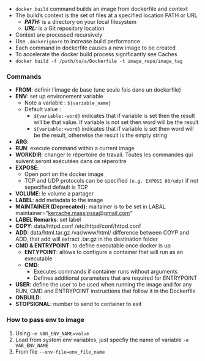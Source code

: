 * ``` docker build ``` command builds an image from dockerfile and context
* The build’s context is the set of files at a specified location PATH or URL
    *   ***PATH:*** is a directory on your local filesystem
    *   ***URL:*** is a Git repository location
* Context are processed recursively 
* Use ```.dockerignore``` to increase build performance 
* Each command in dockerfile causes a new image to be created
* To accelerate the docker build process significantly see Caches 
* ```docker build -f /path/to/a/Dockerfile -t image_repo/image_tag```

### Commands

* **FROM**: definir l'image de base (une seule fois dans un dockerfile)
* **ENV**: set up environement variable 
    * Note a variable : ```${variable_name}```
    * Default value :
        *   ```${variable:-word}``` indicates that if variable is set then the result will be that value. If variable is not set then word will be the result
        *   ```${variable:+word}``` indicates that if variable is set then word will be the result, otherwise the result is the empty string
* **ARG**:
* **RUN**: execute command within a current image 
* **WORKDIR**: changer le répertoire de travail. Toutes les commandes qui suivent seront exécutées dans ce réperoitre 
* **EXPOSE**: 
    * Open port on the docker image
    * TCP and UDP protocols can be specified ```(e.g. EXPOSE 80/udp)``` if not sepecified  default is TCP
* **VOLUME**: le volume a partager  
* **LABEL**: add metadata to the image 
* **MAINTAINER (Deprecated):** maitainer is to be set in LABAL maintainer="kerrache.massipssa@gmail.com"
* **LABEL Remarks**:  set label
* **COPY**: data/httpd.conf /etc/httpd/conf/httpd.conf
* **ADD**: data/html.tar.gz /var/www/html/ 
    difference between COYP and ADD, that add will extract .tar.gz in the destination folder 
* **CMD & ENTRYPOINT**: to define executable once docker is up
    *   **ENTYPOINT**: allows to configure a container that will run as an executable
    *   **CMD**: 
        *   Executes commands if container runs without arguments   
        *   Defines additional parameters that are required for ENTRYPOINT 
* **USER**: define the user to be used when running the image and for any RUN, CMD and ENTRYPOINT instructions that follow it in the Dockerfile 
* **ONBUILD**: 
* **STOPSIGNAL**: number to send to container to exit


### How to pass env to image 
1. Using ```-e VAR_ENV_NAME=value```
2. Load from system env variables, just specfiy the name of variable ```-e VAR_ENV_NAME```
3. From file ```--env-file=env_file_name``` 

